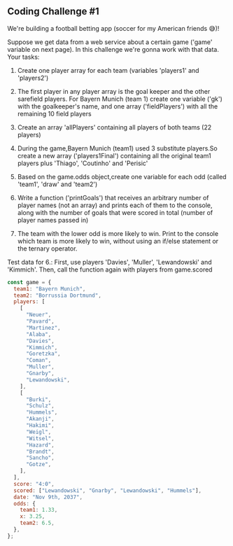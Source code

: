 ## Coding Challenge #1
We're building a football betting app (soccer for my American friends 😅)!

Suppose we get data from a web service about a certain game ('game' variable on next page). In this challenge we're gonna work with that data.
Your tasks:
1. Create one player array for each team (variables 'players1' and 'players2')

2. The first player in any player array is the goal keeper and the other sarefield players. For Bayern Munich (team 1) create one variable ('gk') with the goalkeeper's name, and one array ('fieldPlayers') with all the remaining 10 field players

3. Create an array 'allPlayers' containing all players of both teams (22 players)

4. During the game,Bayern Munich (team1) used 3 substitute players.So create a new array ('players1Final') containing all the original team1 players plus 'Thiago', 'Coutinho' and 'Perisic'

5. Based on the game.odds object,create one variable for each odd (called 'team1', 'draw' and 'team2')

6. Write a function ('printGoals') that receives an arbitrary number of player names (not an array) and prints each of them to the console, along with the number of goals that were scored in total (number of player names passed in)

7. The team with the lower odd is more likely to win. Print to the console which team is more likely to win, without using an if/else statement or the ternary operator.

Test data for 6.: First, use players 'Davies', 'Muller', 'Lewandowski' and 'Kimmich'. Then, call the function again with players from game.scored

```javascript
const game = {
  team1: "Bayern Munich",
  team2: "Borrussia Dortmund",
  players: [
    [
      "Neuer",
      "Pavard",
      "Martinez",
      "Alaba",
      "Davies",
      "Kimmich",
      "Goretzka",
      "Coman",
      "Muller",
      "Gnarby",
      "Lewandowski",
    ],
    [
      "Burki",
      "Schulz",
      "Hummels",
      "Akanji",
      "Hakimi",
      "Weigl",
      "Witsel",
      "Hazard",
      "Brandt",
      "Sancho",
      "Gotze",
    ],
  ],
  score: "4:0",
  scored: ["Lewandowski", "Gnarby", "Lewandowski", "Hummels"],
  date: "Nov 9th, 2037",
  odds: {
    team1: 1.33,
    x: 3.25,
    team2: 6.5,
  },
};
```